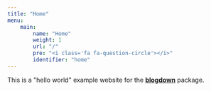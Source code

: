 ```yaml
---
title: "Home"
menu:
    main:
        name: "Home"
        weight: 1
        url: "/"
        pre: "<i class='fa fa-question-circle'></i>"
        identifier: "home"
---
```


This is a "hello world" example website for the [**blogdown**](https://github.com/rstudio/blogdown) package.
